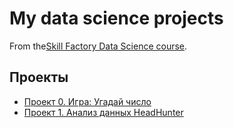 # My data science projects

From the[Skill Factory Data Science course](https://skillfactory.ru/data-science-specialization).

## Проекты

* [Проект 0. Игра: Угадай число](https://github.com/Marakassa/sf_data_science/tree/main/project_0)
* [Проект 1. Анализ данных HeadHunter](https://github.com/Marakassa/sf_data_science/tree/main/project_1)


